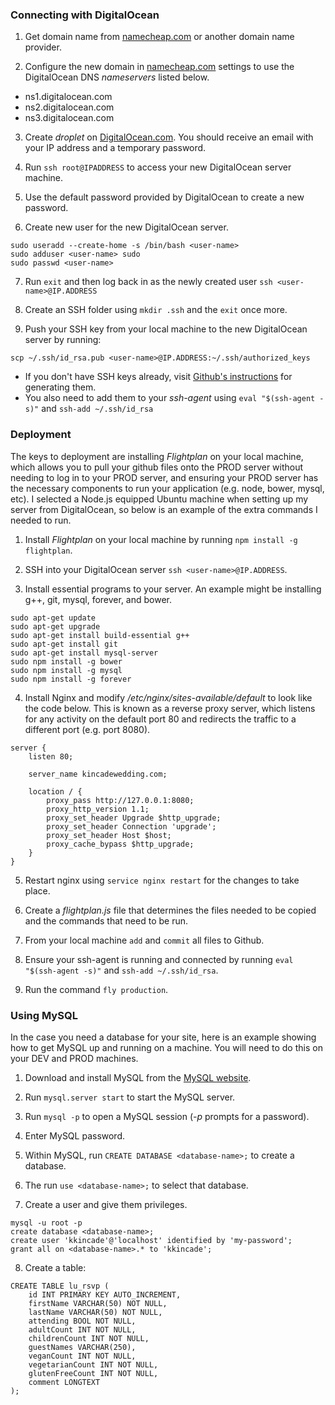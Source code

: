 ### Connecting with DigitalOcean
1. Get domain name from [namecheap.com](namecheap.com) or another domain name provider.

2. Configure the new domain in [namecheap.com](namecheap.com) settings to use the DigitalOcean DNS *nameservers* listed below.
  - ns1.digitalocean.com
  - ns2.digitalocean.com
  - ns3.digitalocean.com

3. Create *droplet* on [DigitalOcean.com](DigitalOcean.com). You should receive an email with your IP address and a temporary password.

4. Run `ssh root@IPADDRESS` to access your new DigitalOcean server machine.

5. Use the default password provided by DigitalOcean to create a new password.

6. Create new user for the new DigitalOcean server.
```
sudo useradd --create-home -s /bin/bash <user-name>
sudo adduser <user-name> sudo
sudo passwd <user-name>
```
7. Run `exit` and then log back in as the newly created user `ssh <user-name>@IP.ADDRESS`

8. Create an SSH folder using `mkdir .ssh` and the `exit` once more.
9. Push your SSH key from your local machine to the new DigitalOcean server by running:
```
scp ~/.ssh/id_rsa.pub <user-name>@IP.ADDRESS:~/.ssh/authorized_keys
```
  - If you don't have SSH keys already, visit [Github's instructions](https://help.github.com/articles/generating-an-ssh-key/) for generating them.
  - You also need to add them to your *ssh-agent* using `eval "$(ssh-agent -s)"` and `ssh-add ~/.ssh/id_rsa`

### Deployment

The keys to deployment are installing *Flightplan* on your local machine, which allows you to pull your github files onto the PROD server without needing to log in to your PROD server, and ensuring your PROD server has the necessary components to run your application (e.g. node, bower, mysql, etc). I selected a Node.js equipped Ubuntu machine when setting up my server from DigitalOcean, so below is an example of the extra commands I needed to run.


1. Install *Flightplan* on your local machine by running `npm install -g flightplan`.

2. SSH into your DigitalOcean server `ssh <user-name>@IP.ADDRESS`.

3. Install essential programs to your server. An example might be installing g++, git, mysql, forever, and bower.
```
sudo apt-get update
sudo apt-get upgrade
sudo apt-get install build-essential g++
sudo apt-get install git
sudo apt-get install mysql-server
sudo npm install -g bower
sudo npm install -g mysql
sudo npm install -g forever
```

4. Install Nginx and modify */etc/nginx/sites-available/default* to look like the code below. This is known as a reverse proxy server, which listens for any activity on the default port 80 and redirects the traffic to a different port (e.g. port 8080).
```
server {
    listen 80;

    server_name kincadewedding.com;

    location / {
        proxy_pass http://127.0.0.1:8080;
        proxy_http_version 1.1;
        proxy_set_header Upgrade $http_upgrade;
        proxy_set_header Connection 'upgrade';
        proxy_set_header Host $host;
        proxy_cache_bypass $http_upgrade;
    }
}
```

5. Restart nginx using `service nginx restart` for the changes to take place.

6. Create a *flightplan.js* file that determines the files needed to be copied and the commands that need to be run.

7. From your local machine `add` and `commit` all files to Github.

8. Ensure your ssh-agent is running and connected by running `eval "$(ssh-agent -s)"` and `ssh-add ~/.ssh/id_rsa`.

9. Run the command `fly production`.

### Using MySQL
In the case you need a database for your site, here is an example showing how to get MySQL up and running on a machine. You will need to do this on your DEV and PROD machines.

1. Download and install MySQL from the [MySQL website](https://dev.mysql.com/downloads/mysql/).

2. Run `mysql.server start` to start the MySQL server.

3. Run `mysql -p` to open a MySQL session (*-p* prompts for a password).

4. Enter MySQL password.

5. Within MySQL, run `CREATE DATABASE <database-name>;` to create a database.

6. The run `use <database-name>;` to select that database.

7. Create a user and give them privileges.
```
mysql -u root -p
create database <database-name>;
create user 'kkincade'@'localhost' identified by 'my-password';
grant all on <database-name>.* to 'kkincade';
```

8. Create a table:
```
CREATE TABLE lu_rsvp (
    id INT PRIMARY KEY AUTO_INCREMENT,
    firstName VARCHAR(50) NOT NULL,
    lastName VARCHAR(50) NOT NULL,
    attending BOOL NOT NULL,
    adultCount INT NOT NULL,
    childrenCount INT NOT NULL,
    guestNames VARCHAR(250),
    veganCount INT NOT NULL,
    vegetarianCount INT NOT NULL,
    glutenFreeCount INT NOT NULL,
    comment LONGTEXT
);
```
